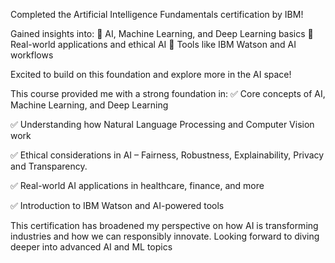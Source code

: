 Completed the Artificial Intelligence Fundamentals certification by IBM!

Gained insights into:
🔹 AI, Machine Learning, and Deep Learning basics
🔹 Real-world applications and ethical AI
🔹 Tools like IBM Watson and AI workflows

Excited to build on this foundation and explore more in the AI space!

This course provided me with a strong foundation in:
✅ Core concepts of AI, Machine Learning, and Deep Learning

✅ Understanding how Natural Language Processing and Computer Vision work

✅ Ethical considerations in AI – Fairness, Robustness, Explainability, Privacy and Transparency.

✅ Real-world AI applications in healthcare, finance, and more

✅ Introduction to IBM Watson and AI-powered tools

This certification has broadened my perspective on how AI is transforming industries and how we can responsibly innovate. Looking forward to diving deeper into advanced AI and ML topics
